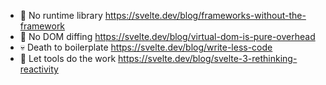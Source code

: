 - 🧹 No runtime library
  https://svelte.dev/blog/frameworks-without-the-framework
- 🐎 No DOM diffing
  https://svelte.dev/blog/virtual-dom-is-pure-overhead
- 💀 Death to boilerplate
  https://svelte.dev/blog/write-less-code
- 🔨 Let tools do the work
  https://svelte.dev/blog/svelte-3-rethinking-reactivity
